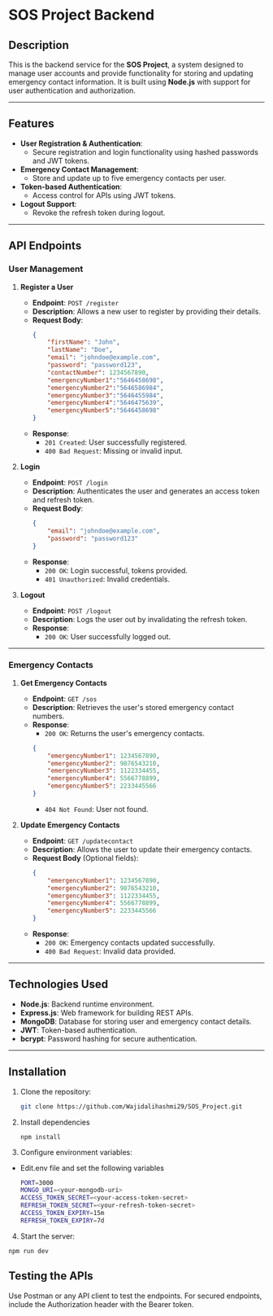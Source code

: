 # SOS Project Backend

## Description
This is the backend service for the **SOS Project**, a system designed to manage user accounts and provide functionality for storing and updating emergency contact information. It is built using **Node.js** with support for user authentication and authorization.

---

## Features
- **User Registration & Authentication**:
  - Secure registration and login functionality using hashed passwords and JWT tokens.
- **Emergency Contact Management**:
  - Store and update up to five emergency contacts per user.
- **Token-based Authentication**:
  - Access control for APIs using JWT tokens.
- **Logout Support**:
  - Revoke the refresh token during logout.

---

## API Endpoints

### User Management
1. **Register a User**
   - **Endpoint**: `POST /register`
   - **Description**: Allows a new user to register by providing their details.
   - **Request Body**:
     ```json
     {
         "firstName": "John",
         "lastName": "Doe",
         "email": "johndoe@example.com",
         "password": "password123",
         "contactNumber": 1234567890,
         "emergencyNumber1":"5646458698",
         "emergencyNumber2":"5646586984",
         "emergencyNumber3":"5646455984",
         "emergencyNumber4":"5646475639",
         "emergencyNumber5":"5646458698"
     }
     ```
   - **Response**:
     - `201 Created`: User successfully registered.
     - `400 Bad Request`: Missing or invalid input.

2. **Login**
   - **Endpoint**: `POST /login`
   - **Description**: Authenticates the user and generates an access token and refresh token.
   - **Request Body**:
     ```json
     {
         "email": "johndoe@example.com",
         "password": "password123"
     }
     ```
   - **Response**:
     - `200 OK`: Login successful, tokens provided.
     - `401 Unauthorized`: Invalid credentials.

3. **Logout**
   - **Endpoint**: `POST /logout`
   - **Description**: Logs the user out by invalidating the refresh token.
   - **Response**:
     - `200 OK`: User successfully logged out.

---

### Emergency Contacts
1. **Get Emergency Contacts**
   - **Endpoint**: `GET /sos`
   - **Description**: Retrieves the user's stored emergency contact numbers.
   - **Response**:
     - `200 OK`: Returns the user's emergency contacts.
     ```json
     {
         "emergencyNumber1": 1234567890,
         "emergencyNumber2": 9876543210,
         "emergencyNumber3": 1122334455,
         "emergencyNumber4": 5566778899,
         "emergencyNumber5": 2233445566
     }
     ```
     - `404 Not Found`: User not found.

2. **Update Emergency Contacts**
   - **Endpoint**: `GET /updatecontact`
   - **Description**: Allows the user to update their emergency contacts.
   - **Request Body** (Optional fields):
     ```json
     {
         "emergencyNumber1": 1234567890,
         "emergencyNumber2": 9876543210,
         "emergencyNumber3": 1122334455,
         "emergencyNumber4": 5566778899,
         "emergencyNumber5": 2233445566
     }
     ```
   - **Response**:
     - `200 OK`: Emergency contacts updated successfully.
     - `400 Bad Request`: Invalid data provided.

---

## Technologies Used
- **Node.js**: Backend runtime environment.
- **Express.js**: Web framework for building REST APIs.
- **MongoDB**: Database for storing user and emergency contact details.
- **JWT**: Token-based authentication.
- **bcrypt**: Password hashing for secure authentication.

---

## Installation
1. Clone the repository:
   ```bash
   git clone https://github.com/Wajidalihashmi29/SOS_Project.git
2. Install dependencies
   ```
   npm install
3. Configure environment variables:

  - Edit.env file and set the following variables
    ```bash
    PORT=3000
    MONGO_URI=<your-mongodb-uri>
    ACCESS_TOKEN_SECRET=<your-access-token-secret>
    REFRESH_TOKEN_SECRET=<your-refresh-token-secret>
    ACCESS_TOKEN_EXPIRY=15m
    REFRESH_TOKEN_EXPIRY=7d
4. Start the server:
  ```
  npm run dev
```
## Testing the APIs
Use Postman or any API client to test the endpoints. For secured endpoints, include the Authorization header with the Bearer token.

    

